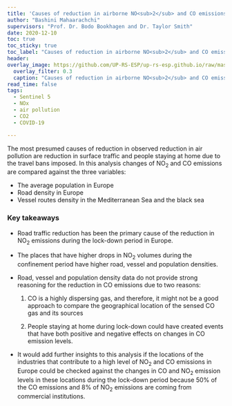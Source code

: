 ```yaml
---
title: 'Causes of reduction in airborne NO<sub>2</sub> and CO emissions in Europe during COVID-19 crisis'
author: "Bashini Mahaarachchi"
supervisors: "Prof. Dr. Bodo Bookhagen and Dr. Taylor Smith"
date: 2020-12-10
toc: true
toc_sticky: true
toc_label: "Causes of reduction in airborne NO<sub>2</sub> and CO emissions in Europe during COVID-19 crisis"
header:
overlay_image: https://github.com/UP-RS-ESP/up-rs-esp.github.io/raw/master/_posts/images/Bashini_Background.jpg
  overlay_filter: 0.3
  caption: "Causes of reduction in airborne NO<sub>2</sub> and CO emissions in Europe during COVID-19 crisis"
read_time: false
tags:
  - Sentinel 5
  - NOx
  - air pollution
  - CO2
  - COVID-19

---
```


The most presumed causes of reduction in observed reduction in air pollution are reduction in surface traffic and people staying at home due to the travel bans imposed. In this analysis changes of NO<sub>2</sub> and CO emissions are compared against the three variables:

- The average population in Europe
- Road density in Europe
- Vessel routes density in the Mediterranean Sea and the black sea



### Key takeaways


- Road traffic reduction has been the primary cause of the reduction in NO<sub>2</sub> emissions during the lock-down period in Europe.

- The places that have higher drops in NO<sub>2</sub> volumes during the confinement period have higher road, vessel and population densities.

- Road, vessel and population density data do not provide strong reasoning for the reduction in CO emissions due to two reasons:

	1. CO is a highly dispersing gas, and therefore, it might not be a good approach to compare the geographical location of the sensed CO gas and its sources

	1. People staying at home during lock-down could have created events that have both positive and negative effects on changes in CO emission levels.

- It would add further insights to this analysis if the locations of the industries that contribute to a high level of NO<sub>2</sub> and CO emissions in Europe could be checked against the changes in CO and NO<sub>2</sub> emission levels in these locations during the lock-down period because 50% of the CO emissions and 8% of NO<sub>2</sub> emissions are coming from commercial
institutions.

<script type="text/javascript"> DiscourseEmbed = { discourseUrl: 'https://discourse.up-rs-esp-3.geo.uni-potsdam.de/', discourseEmbedUrl: 'https://up-rs-esp.github.io//posts/2020/12/Sentinel5-NOx-Air-Pollution' };
(function() { var d = document.createElement('script'); d.type = 'text/javascript'; d.async = true; d.src = DiscourseEmbed.discourseUrl + 'javascripts/embed.js'; (document.getElementsByTagName('head')[0] || document.getElementsByTagName('body')[0]).appendChild(d); })(); </script>
